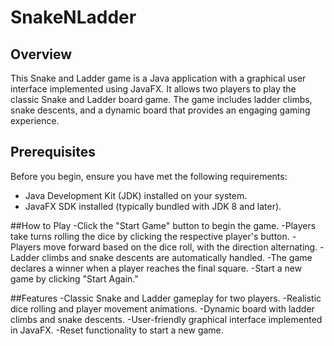 # SnakeNLadder

## Overview

This Snake and Ladder game is a Java application with a graphical user interface implemented using JavaFX. It allows two players to play the classic Snake and Ladder board game. The game includes ladder climbs, snake descents, and a dynamic board that provides an engaging gaming experience.

## Prerequisites

Before you begin, ensure you have met the following requirements:

- Java Development Kit (JDK) installed on your system.
- JavaFX SDK installed (typically bundled with JDK 8 and later).

##How to Play
-Click the "Start Game" button to begin the game.
-Players take turns rolling the dice by clicking the respective player's button.
-Players move forward based on the dice roll, with the direction alternating.
-Ladder climbs and snake descents are automatically handled.
-The game declares a winner when a player reaches the final square.
-Start a new game by clicking "Start Again."

##Features
-Classic Snake and Ladder gameplay for two players.
-Realistic dice rolling and player movement animations.
-Dynamic board with ladder climbs and snake descents.
-User-friendly graphical interface implemented in JavaFX.
-Reset functionality to start a new game.

